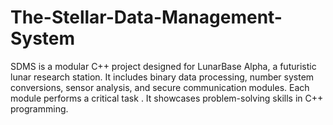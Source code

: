 # The-Stellar-Data-Management-System
 SDMS is a modular C++ project designed for LunarBase Alpha, a futuristic lunar research station. It includes binary data processing, number system conversions, sensor analysis, and secure communication modules. Each module performs a critical task .  It showcases  problem-solving skills in C++ programming.
